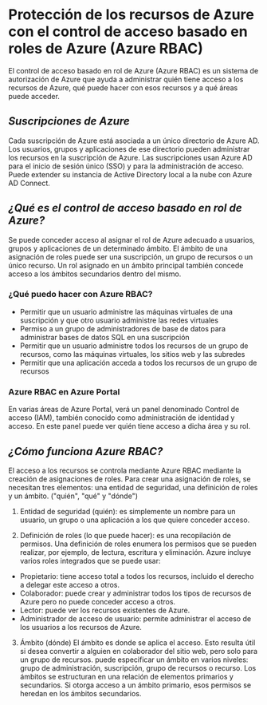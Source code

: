 # Protección de los recursos de Azure con el control de acceso basado en roles de Azure (Azure RBAC)
El control de acceso basado en rol de Azure (Azure RBAC) es un sistema de autorización de Azure que ayuda a administrar quién tiene acceso a los recursos de Azure, qué puede hacer con esos recursos y a qué áreas puede acceder.

## _Suscripciones de Azure_
Cada suscripción de Azure está asociada a un único directorio de Azure AD.  Los usuarios, grupos y aplicaciones de ese directorio pueden administrar los recursos en la suscripción de Azure. Las suscripciones usan Azure AD para el inicio de sesión único (SSO) y para la administración de acceso. Puede extender su instancia de Active Directory local a la nube con Azure AD Connect.

## _¿Qué es el control de acceso basado en rol de Azure?_
Se puede conceder acceso al asignar el rol de Azure adecuado a usuarios, grupos y aplicaciones de un determinado ámbito. El ámbito de una asignación de roles puede ser una suscripción, un grupo de recursos o un único recurso. Un rol asignado en un ámbito principal también concede acceso a los ámbitos secundarios dentro del mismo. 

### ¿Qué puedo hacer con Azure RBAC?
- Permitir que un usuario administre las máquinas virtuales de una suscripción y que otro usuario administre las redes virtuales
- Permiso a un grupo de administradores de base de datos para administrar bases de datos SQL en una suscripción
- Permitir que un usuario administre todos los recursos de un grupo de recursos, como las máquinas virtuales, los sitios web y las subredes
- Permitir que una aplicación acceda a todos los recursos de un grupo de recursos

### Azure RBAC en Azure Portal
En varias áreas de Azure Portal, verá un panel denominado Control de acceso (IAM), también conocido como administración de identidad y acceso. En este panel puede ver quién tiene acceso a dicha área y su rol.

## _¿Cómo funciona Azure RBAC?_
El acceso a los recursos se controla mediante Azure RBAC mediante la creación de asignaciones de roles.  Para crear una asignación de roles, se necesitan tres elementos: una entidad de seguridad, una definición de roles y un ámbito. ("quién", "qué" y "dónde")

1. Entidad de seguridad (quién): es simplemente un nombre para un usuario, un grupo o una aplicación a los que quiere conceder acceso.

2. Definición de roles (lo que puede hacer): es una recopilación de permisos. Una definición de roles enumera los permisos que se pueden realizar, por ejemplo, de lectura, escritura y eliminación. Azure incluye varios roles integrados que se puede usar:
- Propietario: tiene acceso total a todos los recursos, incluido el derecho a delegar este acceso a otros.
- Colaborador: puede crear y administrar todos los tipos de recursos de Azure pero no puede conceder acceso a otros.
- Lector: puede ver los recursos existentes de Azure.
- Administrador de acceso de usuario: permite administrar el acceso de los usuarios a los recursos de Azure.

3. Ámbito (dónde)
El ámbito es donde se aplica el acceso. Esto resulta útil si desea convertir a alguien en colaborador del sitio web, pero solo para un grupo de recursos.  puede especificar un ámbito en varios niveles: grupo de administración, suscripción, grupo de recursos o recurso. Los ámbitos se estructuran en una relación de elementos primarios y secundarios. Si otorga acceso a un ámbito primario, esos permisos se heredan en los ámbitos secundarios.

